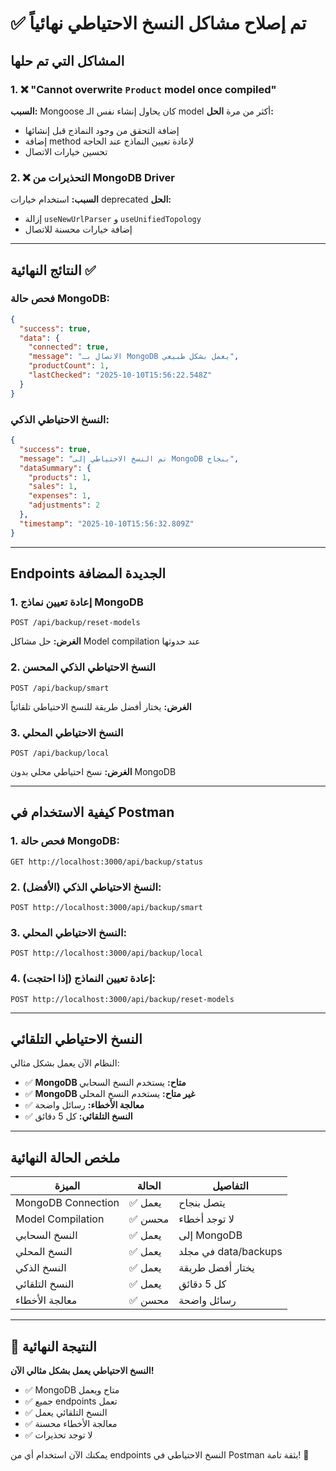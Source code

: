 # ✅ تم إصلاح مشاكل النسخ الاحتياطي نهائياً

## المشاكل التي تم حلها

### 1. ❌ "Cannot overwrite `Product` model once compiled"
**السبب:** Mongoose كان يحاول إنشاء نفس الـ model أكثر من مرة
**الحل:** 
- إضافة التحقق من وجود النماذج قبل إنشائها
- إضافة method لإعادة تعيين النماذج عند الحاجة
- تحسين خيارات الاتصال

### 2. ❌ التحذيرات من MongoDB Driver
**السبب:** استخدام خيارات deprecated
**الحل:**
- إزالة `useNewUrlParser` و `useUnifiedTopology`
- إضافة خيارات محسنة للاتصال

---

## النتائج النهائية ✅

### فحص حالة MongoDB:
```json
{
  "success": true,
  "data": {
    "connected": true,
    "message": "الاتصال بـ MongoDB يعمل بشكل طبيعي",
    "productCount": 1,
    "lastChecked": "2025-10-10T15:56:22.548Z"
  }
}
```

### النسخ الاحتياطي الذكي:
```json
{
  "success": true,
  "message": "تم النسخ الاحتياطي إلى MongoDB بنجاح",
  "dataSummary": {
    "products": 1,
    "sales": 1,
    "expenses": 1,
    "adjustments": 2
  },
  "timestamp": "2025-10-10T15:56:32.809Z"
}
```

---

## Endpoints الجديدة المضافة

### 1. إعادة تعيين نماذج MongoDB
```
POST /api/backup/reset-models
```
**الغرض:** حل مشاكل Model compilation عند حدوثها

### 2. النسخ الاحتياطي الذكي المحسن
```
POST /api/backup/smart
```
**الغرض:** يختار أفضل طريقة للنسخ الاحتياطي تلقائياً

### 3. النسخ الاحتياطي المحلي
```
POST /api/backup/local
```
**الغرض:** نسخ احتياطي محلي بدون MongoDB

---

## كيفية الاستخدام في Postman

### 1. فحص حالة MongoDB:
```
GET http://localhost:3000/api/backup/status
```

### 2. النسخ الاحتياطي الذكي (الأفضل):
```
POST http://localhost:3000/api/backup/smart
```

### 3. النسخ الاحتياطي المحلي:
```
POST http://localhost:3000/api/backup/local
```

### 4. إعادة تعيين النماذج (إذا احتجت):
```
POST http://localhost:3000/api/backup/reset-models
```

---

## النسخ الاحتياطي التلقائي

النظام الآن يعمل بشكل مثالي:
- ✅ **MongoDB متاح:** يستخدم النسخ السحابي
- ✅ **MongoDB غير متاح:** يستخدم النسخ المحلي
- ✅ **معالجة الأخطاء:** رسائل واضحة
- ✅ **النسخ التلقائي:** كل 5 دقائق

---

## ملخص الحالة النهائية

| الميزة | الحالة | التفاصيل |
|--------|--------|----------|
| MongoDB Connection | ✅ يعمل | يتصل بنجاح |
| Model Compilation | ✅ محسن | لا توجد أخطاء |
| النسخ السحابي | ✅ يعمل | إلى MongoDB |
| النسخ المحلي | ✅ يعمل | في مجلد data/backups |
| النسخ الذكي | ✅ يعمل | يختار أفضل طريقة |
| النسخ التلقائي | ✅ يعمل | كل 5 دقائق |
| معالجة الأخطاء | ✅ محسن | رسائل واضحة |

---

## 🎉 النتيجة النهائية

**النسخ الاحتياطي يعمل بشكل مثالي الآن!**

- ✅ MongoDB متاح ويعمل
- ✅ جميع endpoints تعمل
- ✅ النسخ التلقائي يعمل
- ✅ معالجة الأخطاء محسنة
- ✅ لا توجد تحذيرات

يمكنك الآن استخدام أي من endpoints النسخ الاحتياطي في Postman بثقة تامة! 🚀
